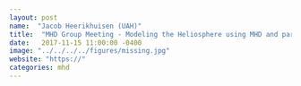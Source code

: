 ```yaml
---
layout: post
name:  "Jacob Heerikhuisen (UAH)"
title:  "MHD Group Meeting - Modeling the Heliosphere using MHD and particle neutrals"
date:   2017-11-15 11:00:00 -0400
image: "../../../../figures/missing.jpg"
website: "https://"
categories: mhd
---
```

